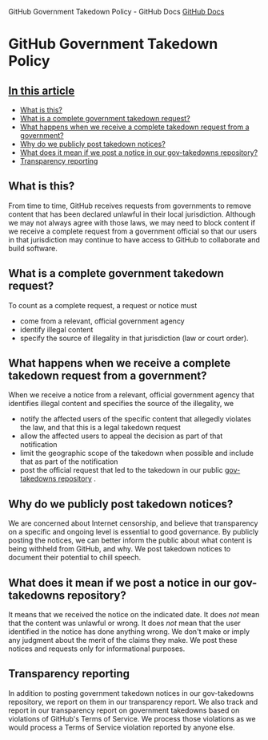 GitHub Government Takedown Policy - GitHub Docs
[GitHub Docs](/en)

# GitHub Government Takedown Policy

## [In this article](#in-this-article)
- [What is this?](#what-is-this)
- [What is a complete government takedown request?](#what-is-a-complete-government-takedown-request)
- [What happens when we receive a complete takedown request from a government?](#what-happens-when-we-receive-a-complete-takedown-request-from-a-government)
- [Why do we publicly post takedown notices?](#why-do-we-publicly-post-takedown-notices)
- [What does it mean if we post a notice in our gov-takedowns repository?](#what-does-it-mean-if-we-post-a-notice-in-our-gov-takedowns-repository)
- [Transparency reporting](#transparency-reporting)

## What is this?

From time to time, GitHub receives requests from governments to remove content that has been declared unlawful in their local jurisdiction. Although we may not always agree with those laws, we may need to block content if we receive a complete request from a government official so that our users in that jurisdiction may continue to have access to GitHub to collaborate and build software.

## What is a complete government takedown request?

To count as a complete request, a request or notice must

- come from a relevant, official government agency
- identify illegal content
- specify the source of illegality in that jurisdiction (law or court order).

## What happens when we receive a complete takedown request from a government?

When we receive a notice from a relevant, official government agency that identifies illegal content and specifies the source of the illegality, we

- notify the affected users of the specific content that allegedly violates the law, and that this is a legal takedown request
- allow the affected users to appeal the decision as part of that notification
- limit the geographic scope of the takedown when possible and include that as part of the notification
- post the official request that led to the takedown in our public
[gov-takedowns repository](https://github.com/github/gov-takedowns)
.

## Why do we publicly post takedown notices?

We are concerned about Internet censorship, and believe that transparency on a specific and ongoing level is essential to good governance. By publicly posting the notices, we can better inform the public about what content is being withheld from GitHub, and why. We post takedown notices to document their potential to chill speech.

## What does it mean if we post a notice in our gov-takedowns repository?

It means that we received the notice on the indicated date. It does
*not*
mean that the content was unlawful or wrong. It does
*not*
mean that the user identified in the notice has done anything wrong. We don't make or imply any judgment about the merit of the claims they make. We post these notices and requests only for informational purposes.

## Transparency reporting

In addition to posting government takedown notices in our gov-takedowns repository, we report on them in our transparency report. We also track and report in our transparency report on government takedowns based on violations of GitHub's Terms of Service. We process those violations as we would process a Terms of Service violation reported by anyone else.
